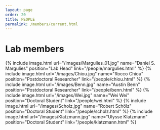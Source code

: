 ```yaml
---
layout: page
order: 20
title: PEOPLE
permalink: /members/current.html
---
```


# Lab members  

{% include image.html url="/images/Margulies_01.jpg" name="Daniel S. Margulies" position="Lab Head" link="/people/margulies.html" %} 
{% include image.html url="/images/Chiou.jpg" name="Rocco Chiou" position="Postdoctoral Researcher" link="/people/chiou.html" %} 
{% include image.html url="/images/Benn.jpg" name="Austin Benn" position="Postdoctoral Researcher" link="/people/benn.html" %} 
{% include image.html url="/images/Wei.jpg" name="Wei Wei" position="Doctoral Student" link="/people/wei.html" %} 
{% include image.html url="/images/Scholz.jpg" name="Robert Schölz" position="Doctoral Student" link="/people/scholz.html" %} 
{% include image.html url="/images/Klatzmann.jpg" name="Ulysse Klatzmann" position="Doctoral Student" link="/people/klatzmann.html" %} 
<!--- 
{% include image.html url="/images/WilsonAndre.jpg" name="Michelle Wilson-André" position="Research Project Manager" link="/people/wilson-andre" %} 
{% include image.html url="/images/Alberti.jpg" name="Francesco Alberti" position="Research Intern" link="/people/alberti.html" %} 
--->